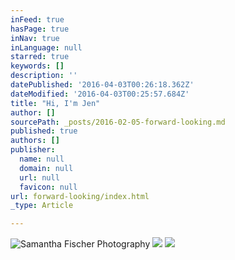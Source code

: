 ```yaml
---
inFeed: true
hasPage: true
inNav: true
inLanguage: null
starred: true
keywords: []
description: ''
datePublished: '2016-04-03T00:26:18.362Z'
dateModified: '2016-04-03T00:25:57.684Z'
title: "Hi, I'm Jen"
author: []
sourcePath: _posts/2016-02-05-forward-looking.md
published: true
authors: []
publisher:
  name: null
  domain: null
  url: null
  favicon: null
url: forward-looking/index.html
_type: Article

---
```

![Samantha Fischer Photography](https://s3-us-west-2.amazonaws.com/the-grid-img/p/10b31131d0acd8820d21821bca4c02f85adb2fef.jpg)
![](https://s3-us-west-2.amazonaws.com/the-grid-img/p/b982ef170185cf1f2ef846b73e5100d0f12b96af.jpg)
![](https://the-grid-user-content.s3-us-west-2.amazonaws.com/bd4e7fe9-5178-4d5f-8924-88919d91e7a5.jpg)